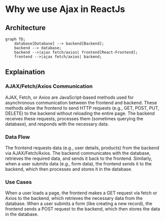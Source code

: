 # Why we use Ajax in ReactJs

## Architecture

```mermaid
graph TD;
    database[Database] --> backend[Backend];
    backend --> database;
    backend -->|ajax fetch/axios| frontend[React-Frontend];
    frontend -->|ajax fetch/axios| backend;
```

## Explaination

### AJAX/Fetch/Axios Communication

AJAX, Fetch, or Axios are JavaScript-based methods used for asynchronous communication between the frontend and backend.
These methods allow the frontend to send HTTP requests (e.g., GET, POST, PUT, DELETE) to the backend without reloading the entire page.
The backend receives these requests, processes them (sometimes querying the database), and responds with the necessary data.

### Data Flow

The frontend requests data (e.g., user details, products) from the backend via AJAX/Fetch/Axios.
The backend communicates with the database, retrieves the required data, and sends it back to the frontend.
Similarly, when a user submits data (e.g., form data), the frontend sends it to the backend, which then processes and stores it in the database.

### Use Cases

When a user loads a page, the frontend makes a GET request via fetch or Axios to the backend, which retrieves the necessary data from the database.
When a user submits a form (like creating a new record), the frontend sends a POST request to the backend, which then stores the data in the database.
